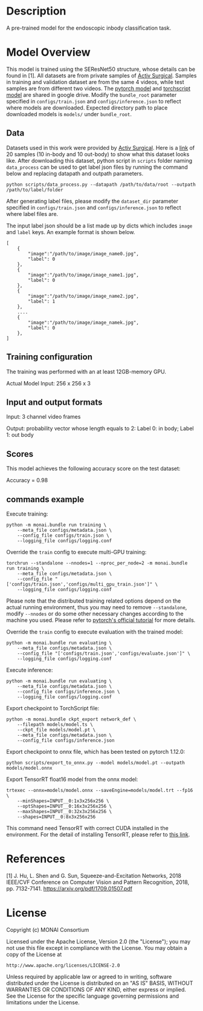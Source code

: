 # Description
A pre-trained model for the endoscopic inbody classification task.

# Model Overview
This model is trained using the SEResNet50 structure, whose details can be found in [1]. All datasets are from private samples of [Activ Surgical](https://www.activsurgical.com/). Samples in training and validation dataset are from the same 4 videos, while test samples are from different two videos.
The [pytorch model](https://drive.google.com/file/d/14CS-s1uv2q6WedYQGeFbZeEWIkoyNa-x/view?usp=sharing) and [torchscript model](https://drive.google.com/file/d/1fOoJ4n5DWKHrt9QXTZ2sXwr9C-YvVGCM/view?usp=sharing) are shared in google drive. Modify the `bundle_root` parameter specified in `configs/train.json` and `configs/inference.json` to reflect where models are downloaded. Expected directory path to place downloaded models is `models/` under `bundle_root`.

## Data
Datasets used in this work were provided by [Activ Surgical](https://www.activsurgical.com/). Here is a [link](https://github.com/Project-MONAI/MONAI-extra-test-data/releases/download/0.8.1/inbody_outbody_samples.zip) of 20 samples (10 in-body and 10 out-body) to show what this dataset looks like. After downloading this dataset, python script in `scripts` folder naming `data_process` can be used to get label json files by running the command below and replacing datapath and outpath parameters.
```
python scripts/data_process.py --datapath /path/to/data/root --outpath /path/to/label/folder
```

After generating label files, please modify the `dataset_dir` parameter specified in `configs/train.json` and `configs/inference.json` to reflect where label files are.

The input label json should be a list made up by dicts which includes `image` and `label` keys. An example format is shown below.

```
[
    {
        "image":"/path/to/image/image_name0.jpg",
        "label": 0
    },
    {
        "image":"/path/to/image/image_name1.jpg",
        "label": 0
    },
    {
        "image":"/path/to/image/image_name2.jpg",
        "label": 1
    },
    ....
    {
        "image":"/path/to/image/image_namek.jpg",
        "label": 0
    },
]
```

## Training configuration
The training was performed with an at least 12GB-memory GPU.

Actual Model Input: 256 x 256 x 3

## Input and output formats
Input: 3 channel video frames

Output: probability vector whose length equals to 2: Label 0: in body; Label 1: out body

## Scores
This model achieves the following accuracy score on the test dataset:

Accuracy = 0.98

## commands example
Execute training:

```
python -m monai.bundle run training \
    --meta_file configs/metadata.json \
    --config_file configs/train.json \
    --logging_file configs/logging.conf
```

Override the `train` config to execute multi-GPU training:

```
torchrun --standalone --nnodes=1 --nproc_per_node=2 -m monai.bundle run training \
    --meta_file configs/metadata.json \
    --config_file "['configs/train.json','configs/multi_gpu_train.json']" \
    --logging_file configs/logging.conf
```

Please note that the distributed training related options depend on the actual running environment, thus you may need to remove `--standalone`, modify `--nnodes` or do some other necessary changes according to the machine you used.
Please refer to [pytorch's official tutorial](https://pytorch.org/tutorials/intermediate/ddp_tutorial.html) for more details.

Override the `train` config to execute evaluation with the trained model:

```
python -m monai.bundle run evaluating \
    --meta_file configs/metadata.json \
    --config_file "['configs/train.json','configs/evaluate.json']" \
    --logging_file configs/logging.conf
```

Execute inference:

```
python -m monai.bundle run evaluating \
    --meta_file configs/metadata.json \
    --config_file configs/inference.json \
    --logging_file configs/logging.conf
```

Export checkpoint to TorchScript file:

```
python -m monai.bundle ckpt_export network_def \
    --filepath models/model.ts \
    --ckpt_file models/model.pt \
    --meta_file configs/metadata.json \
    --config_file configs/inference.json
```

Export checkpoint to onnx file, which has been tested on pytorch 1.12.0:

```
python scripts/export_to_onnx.py --model models/model.pt --outpath models/model.onnx
```

Export TensorRT float16 model from the onnx model:

```
trtexec --onnx=models/model.onnx --saveEngine=models/model.trt --fp16 \
    --minShapes=INPUT__0:1x3x256x256 \
    --optShapes=INPUT__0:16x3x256x256 \
    --maxShapes=INPUT__0:32x3x256x256 \
    --shapes=INPUT__0:8x3x256x256
```
This command need TensorRT with correct CUDA installed in the environment. For the detail of installing TensorRT, please refer to [this link](https://docs.nvidia.com/deeplearning/tensorrt/install-guide/index.html).

# References
[1] J. Hu, L. Shen and G. Sun, Squeeze-and-Excitation Networks, 2018 IEEE/CVF Conference on Computer Vision and Pattern Recognition, 2018, pp. 7132-7141. https://arxiv.org/pdf/1709.01507.pdf

# License
Copyright (c) MONAI Consortium

Licensed under the Apache License, Version 2.0 (the "License");
you may not use this file except in compliance with the License.
You may obtain a copy of the License at

    http://www.apache.org/licenses/LICENSE-2.0

Unless required by applicable law or agreed to in writing, software
distributed under the License is distributed on an "AS IS" BASIS,
WITHOUT WARRANTIES OR CONDITIONS OF ANY KIND, either express or implied.
See the License for the specific language governing permissions and
limitations under the License.
